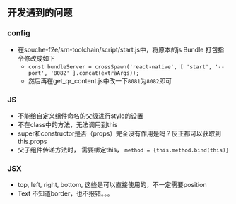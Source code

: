 ## 开发遇到的问题


### config

- 在souche-f2e/srn-toolchain/script/start.js中，将原本的js Bundle 打包指令修改成如下
    - `const bundleServer = crossSpawn('react-native', [ 'start', '--port', '8082' ].concat(extraArgs));`
    - 然后再在get_qr_content.js中改一下`8081`为`8082`即可

### JS

- 不能给自定义组件命名的父级进行style的设置
- 不在class中的方法，无法调用到this
- super和constructor是否（props）完全没有作用是吗？反正都可以获取到this.props
- 父子组件传递方法时， 需要绑定this， `method = {this.method.bind(this)}`

### JSX

- top, left, right, bottom, 这些是可以直接使用的，不一定需要position
- Text 不知道border，也不报错。。。
